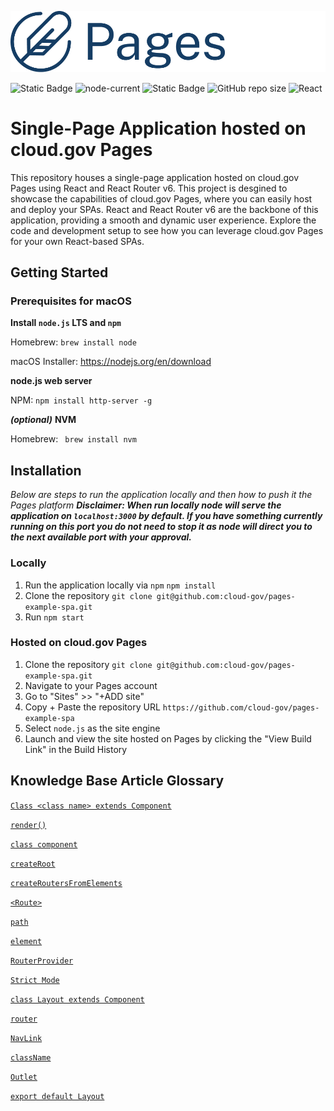 ![Pages](/assets/images/pages-logo.png)

![Static Badge](https://img.shields.io/badge/cloud.gov%20Pages-blue)
![node-current](https://img.shields.io/node/v/npm)
![Static Badge](https://img.shields.io/badge/logo-javascript-blue?logo=javascript)
![GitHub repo size](https://img.shields.io/github/repo-size/Ephraim-G/react_spa4)
![React](https://shields.io/badge/react-black?logo=react&style=for-the-badge)

# Single-Page Application hosted on cloud.gov Pages

This repository houses a single-page application hosted on cloud.gov Pages using React and React Router v6. This project is desgined to showcase the capabilities of cloud.gov Pages, where you can easily host and deploy your SPAs. React and React Router v6 are the backbone of this application, providing a smooth and dynamic user experience. Explore the code and development setup to see how you can leverage cloud.gov Pages for your own React-based SPAs. 


## Getting Started



### Prerequisites for macOS

**Install `node.js` LTS and `npm`**

Homebrew: ```brew install node```

macOS Installer: https://nodejs.org/en/download

**node.js web server**

NPM: ```npm install http-server -g``` 

***(optional)*** **NVM**

Homebrew: ``` brew install nvm```

## Installation

*Below are steps to run the application locally and then how to push it the Pages platform* 
***Disclaimer: When run locally node will serve the application on `localhost:3000` by default. If you have something currently running on this port you do not need to stop it as node will direct you to the next available port with your approval.*** 


### Locally
1. Run the application locally via `npm`
```npm install```
2. Clone the repository
```git clone git@github.com:cloud-gov/pages-example-spa.git```
3. Run `npm start`

### Hosted on cloud.gov Pages
1. Clone the repository
```git clone git@github.com:cloud-gov/pages-example-spa.git```
2. Navigate to your Pages account
3. Go to "Sites" >> "+ADD site"
4. Copy + Paste the repository URL 
```https://github.com/cloud-gov/pages-example-spa```
5. Select `node.js` as the site engine
6. Launch and view the site hosted on Pages by clicking the "View Build Link" in the Build History




## Knowledge Base Article Glossary

 [`Class <class name> extends Component`](https://legacy.reactjs.org/docs/faq-styling.html)  

 [`render()`](https://react.dev/reference/react-dom/render)  

 [`class component`](https://react.dev/reference/react/Component)  

 [`createRoot`](https://react.dev/reference/react-dom/client/createRoot)  

 [`createRoutersFromElements`](https://reactrouter.com/en/main/utils/create-routes-from-elements)  

 [`<Route>`](https://reactrouter.com/en/main/components/routes)  

 [`path`](https://reactrouter.com/en/main/route/route#path)  

 [`element`](https://reactrouter.com/en/main/components/routes)  

 [`RouterProvider`](https://reactrouter.com/en/main/routers/router-provider)  

 [`Strict Mode`](https://react.dev/reference/react/StrictMode)  

 [`class Layout extends Component`](https://www.w3schools.com/react/react_class.asp)  

 [`router`](https://reactrouter.com/en/main/routers/picking-a-router)  

 [`NavLink`](https://reactrouter.com/en/main/components/nav-link)  

 [`className`](https://legacy.reactjs.org/docs/faq-styling.html)  

 [`Outlet`](https://reactrouter.com/en/main/components/outlet)  

 [`export default Layout`](https://react.dev/learn/importing-and-exporting-components)  

